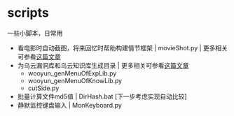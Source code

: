 # scripts
一些小脚本，日常用
* 看电影时自动截图，将来回忆时帮助构建情节框架 | movieShot.py | 更多相关可参看[这篇文章](http://www.cnblogs.com/findneo/p/6978669.html)
* 为乌云漏洞库和乌云知识库生成目录 | 更多相关可参看[这篇文章](http://www.cnblogs.com/findneo/p/6833182.html)
  * wooyun_genMenuOfExpLib.py
  * wooyun_genMenuOfKnowLib.py
  * cutSide.py
* 批量计算文件md5值 | DirHash.bat [下一步考虑实现自动比较]
* 静默监控键盘输入 | MonKeyboard.py
